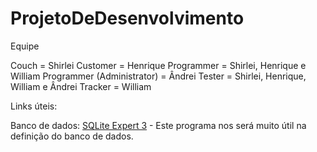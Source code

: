 ProjetoDeDesenvolvimento
========================

Equipe

  Couch = Shirlei
  Customer = Henrique
  Programmer = Shirlei, Henrique e William
  Programmer (Administrator) = Ândrei
  Tester = Shirlei, Henrique, William e Ândrei
  Tracker = William


Links úteis:

   Banco de dados:
       <a href="http://www.sqliteexpert.com/download.html">SQLite Expert 3</a> - Este programa nos será muito útil na definição do banco de dados.
